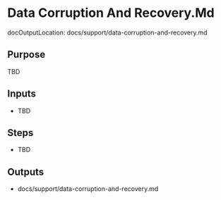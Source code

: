 # Data Corruption And Recovery.Md

docOutputLocation: docs/support/data-corruption-and-recovery.md

## Purpose

TBD

## Inputs

- TBD

## Steps

- TBD

## Outputs

- docs/support/data-corruption-and-recovery.md
